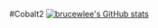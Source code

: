 #Cobalt2
[![brucewlee's GitHub stats](https://github-readme-stats.vercel.app/api?username=brucewlee)](https://github.com/anuraghazra/github-readme-stats)

